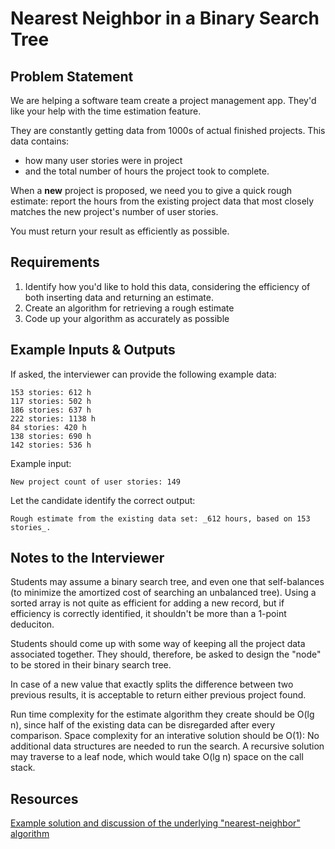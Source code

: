# Nearest Neighbor in a Binary Search Tree

## Problem Statement 

We are helping a software team create a project management app. They'd like your help with the time estimation feature. 

They are constantly getting data from 1000s of actual finished projects. This data contains:
 - how many user stories were in project
 - and the total number of hours the project took to complete. 

When a **new** project is proposed, we need you to give a quick rough estimate: report the hours from the existing project data that most closely matches the new project's number of user stories. 

You must return your result as efficiently as possible. 

## Requirements

1. Identify how you'd like to hold this data, considering the efficiency of both inserting data and returning an estimate. 
1. Create an algorithm for retrieving a rough estimate
1. Code up your algorithm as accurately as possible

## Example Inputs & Outputs

If asked, the interviewer can provide the following example data:

```
153 stories: 612 h
117 stories: 502 h
186 stories: 637 h
222 stories: 1138 h
84 stories: 420 h
138 stories: 690 h
142 stories: 536 h
```

Example input:
```
New project count of user stories: 149
```

Let the candidate identify the correct output: 
```
Rough estimate from the existing data set: _612 hours, based on 153 stories_. 
```

## Notes to the Interviewer

Students may assume a binary search tree, and even one that self-balances (to minimize the amortized cost of searching an unbalanced tree). Using a sorted array is not quite as efficient for adding a new record, but if efficiency is correctly identified, it shouldn't be more than a 1-point deduciton. 

Students should come up with some way of keeping all the project data associated together. They should, therefore, be asked to design the "node" to be stored in their binary search tree.

In case of a new value that exactly splits the difference between two previous results, it is acceptable to return either previous project found.

Run time complexity for the estimate algorithm they create should be O(lg n), since half of the existing data can be disregarded after every comparison. Space complexity for an interative solution should be O(1): No additional data structures are needed to run the search. A recursive solution may traverse to a leaf node, which would take O(lg n) space on the call stack. 

## Resources

[Example solution and discussion of the underlying "nearest-neighbor" algorithm](http://codercareer.blogspot.com/2013/03/no-45-closest-node-in-binary-search-tree_2.html)
